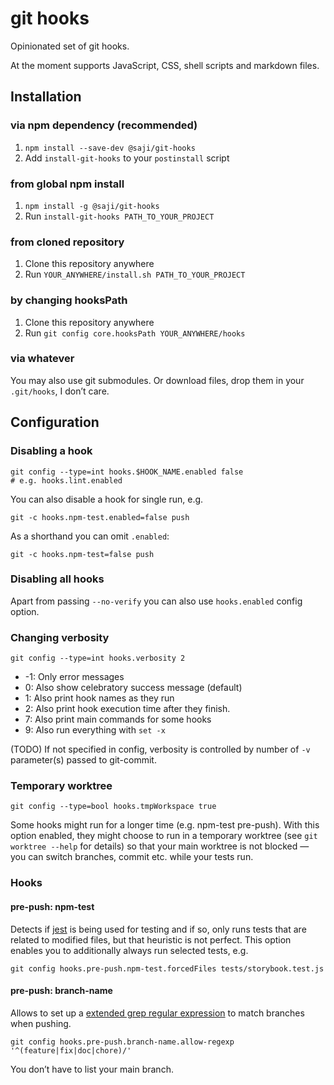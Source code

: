 git hooks
=========

Opinionated set of git hooks.

At the moment supports JavaScript, CSS, shell scripts and markdown files.


Installation
------------

### via npm dependency (recommended)

1. `npm install --save-dev @saji/git-hooks`
2. Add `install-git-hooks` to your `postinstall` script

### from global npm install

1. `npm install -g @saji/git-hooks`
2. Run `install-git-hooks PATH_TO_YOUR_PROJECT`

### from cloned repository

1. Clone this repository anywhere
2. Run `YOUR_ANYWHERE/install.sh PATH_TO_YOUR_PROJECT`

### by changing hooksPath

1. Clone this repository anywhere
2. Run `git config core.hooksPath YOUR_ANYWHERE/hooks`

### via whatever

You may also use git submodules. Or download files, drop them in your
`.git/hooks`, I don’t care.


Configuration
-------------

### Disabling a hook

    git config --type=int hooks.$HOOK_NAME.enabled false
    # e.g. hooks.lint.enabled

You can also disable a hook for single run, e.g.

    git -c hooks.npm-test.enabled=false push

As a shorthand you can omit `.enabled`:

    git -c hooks.npm-test=false push

### Disabling all hooks

Apart from passing `--no-verify` you can also use `hooks.enabled`
config option.

### Changing verbosity

    git config --type=int hooks.verbosity 2

- -1: Only error messages
- 0: Also show celebratory success message (default)
- 1: Also print hook names as they run
- 2: Also print hook execution time after they finish.
- 7: Also print main commands for some hooks
- 9: Also run everything with `set -x`

(TODO) If not specified in config, verbosity is controlled by number
of `-v` parameter(s) passed to git-commit.

### Temporary worktree

    git config --type=bool hooks.tmpWorkspace true

Some hooks might run for a longer time (e.g. npm-test pre-push). With
this option enabled, they might choose to run in a temporary worktree
(see `git worktree --help` for details) so that your main worktree is
not blocked — you can switch branches, commit etc. while your tests
run.


### Hooks

#### pre-push: npm-test

Detects if [jest] is being used for testing and if so, only runs tests
that are related to modified files, but that heuristic is not perfect.
This option enables you to additionally always run selected tests, e.g.

    git config hooks.pre-push.npm-test.forcedFiles tests/storybook.test.js


[jest]: https://jestjs.io/


#### pre-push: branch-name

Allows to set up a [extended grep regular expression] to match branches when pushing.

    git config hooks.pre-push.branch-name.allow-regexp '^(feature|fix|doc|chore)/'

You don’t have to list your main branch.


[extended grep regular expression]: https://www.gnu.org/software/grep/manual/grep.html#Basic-vs-Extended
